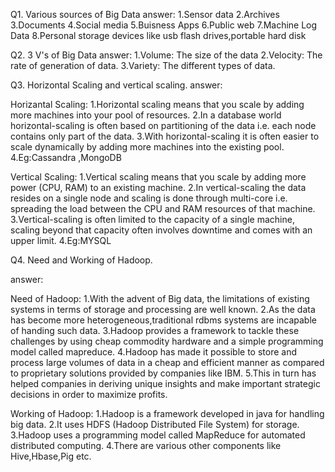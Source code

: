 Q1. Various sources of Big Data
answer:
1.Sensor data
2.Archives
3.Documents
4.Social media
5.Buisness Apps
6.Public web
7.Machine Log Data
8.Personal storage devices like usb flash drives,portable hard disk


Q2. 3 V's of Big Data
answer:
1.Volume: The size of the data
2.Velocity: The rate of generation of data.
3.Variety: The different types of data.


Q3. Horizontal Scaling and vertical scaling.
answer:

Horizantal Scaling:
1.Horizontal scaling means that you scale by adding more machines into your pool of resources.
2.In a database world horizontal-scaling is often based on partitioning of the data i.e. each node contains only part of the data.
3.With horizontal-scaling it is often easier to scale dynamically by adding more machines into the existing pool.
4.Eg:Cassandra ,MongoDB

Vertical Scaling: 
1.Vertical scaling means that you scale by adding more power (CPU, RAM) to an existing machine.
2.In vertical-scaling the data resides on a single node and scaling is done through multi-core i.e. spreading the load between the CPU and RAM resources of that machine.
3.Vertical-scaling is often limited to the capacity of a single machine, scaling beyond that capacity often involves downtime and comes with an upper limit.
4.Eg:MYSQL


Q4. Need and Working of Hadoop.

answer:

Need of Hadoop:
1.With the advent of Big data, the limitations of existing systems in terms of storage and processing are well known.
2.As the data has become more heterogeneous,traditional rdbms systems are incapable of handing such data.
3.Hadoop provides a framework to tackle these challenges by using cheap commodity hardware and a simple programming model called mapreduce.
4.Hadoop has made it possible to store and process large volumes of data in a cheap and efficient manner as compared to proprietary solutions provided by companies like IBM.
5.This in turn has helped companies in deriving unique insights and make important strategic decisions in order to maximize profits.

Working of Hadoop:
1.Hadoop is a framework developed in java for handling big data.
2.It uses HDFS (Hadoop Distributed File System) for storage.
3.Hadoop uses a programming model called MapReduce for automated distributed computing.
4.There are various other components like Hive,Hbase,Pig etc.
